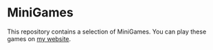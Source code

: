 # MiniGames
This repository contains a selection of MiniGames.
You can play these games on [my website](https://oathompsonjones.co.uk/arcade).